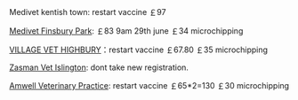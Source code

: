 Medivet kentish town: restart vaccine ￡97

[Medivet Finsbury Park](https://www.medivet.co.uk/vet-practices/finsbury-park/?utm_source=google&utm_medium=organic&utm_campaign=Google_LPM_Finsbury_Park): ￡83 9am 29th june ￡34 microchipping

[VILLAGE VET HIGHBURY](https://villagevet.co.uk/practice/highbury/)：restart vaccine ￡67.80  ￡35 microchipping

[Zasman Vet Islington](https://www.zasmanvet.co.uk/islington/): dont take new registration.

[Amwell Veterinary Practice](http://www.amwell.co.uk/contact-us/): restart vaccine ￡65\*2=130  ￡30 microchipping

